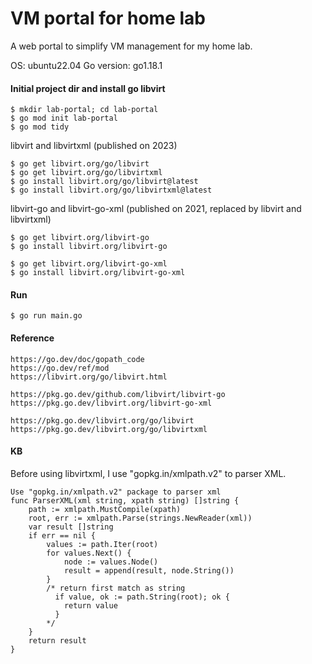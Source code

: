 # VM portal for home lab

A web portal to simplify VM management for my home lab.

OS: ubuntu22.04
Go version: go1.18.1


#### Initial project dir and install go libvirt
```
$ mkdir lab-portal; cd lab-portal
$ go mod init lab-portal
$ go mod tidy
```

libvirt and libvirtxml (published on 2023)
```
$ go get libvirt.org/go/libvirt
$ go get libvirt.org/go/libvirtxml
$ go install libvirt.org/go/libvirt@latest
$ go install libvirt.org/go/libvirtxml@latest
```

libvirt-go and libvirt-go-xml (published on 2021, replaced by libvirt and libvirtxml)
```
$ go get libvirt.org/libvirt-go
$ go install libvirt.org/libvirt-go

$ go get libvirt.org/libvirt-go-xml
$ go install libvirt.org/libvirt-go-xml
```

#### Run
```
$ go run main.go
```

#### Reference
```
https://go.dev/doc/gopath_code  
https://go.dev/ref/mod  
https://libvirt.org/go/libvirt.html  

https://pkg.go.dev/github.com/libvirt/libvirt-go
https://pkg.go.dev/libvirt.org/libvirt-go-xml

https://pkg.go.dev/libvirt.org/go/libvirt
https://pkg.go.dev/libvirt.org/go/libvirtxml
```


#### KB
Before using libvirtxml, I use "gopkg.in/xmlpath.v2" to parser XML.
```
Use "gopkg.in/xmlpath.v2" package to parser xml
func ParserXML(xml string, xpath string) []string {
	path := xmlpath.MustCompile(xpath)
	root, err := xmlpath.Parse(strings.NewReader(xml))
	var result []string
	if err == nil {
		values := path.Iter(root)
		for values.Next() {
			node := values.Node()
			result = append(result, node.String())
		}
		/* return first match as string
		  if value, ok := path.String(root); ok {
			return value
		  }
		*/
	}
	return result
}
```